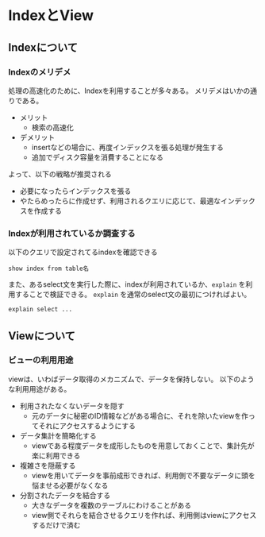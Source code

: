 # IndexとView

## Indexについて
### Indexのメリデメ
処理の高速化のために、Indexを利用することが多々ある。
メリデメはいかの通りである。

- メリット
    - 検索の高速化
- デメリット
    - insertなどの場合に、再度インデックスを張る処理が発生する
    - 追加でディスク容量を消費することになる

よって、以下の戦略が推奨される

- 必要になったらインデックスを張る
- やたらめったらに作成せず、利用されるクエリに応じて、最適なインデックスを作成する

### Indexが利用されているか調査する

以下のクエリで設定されてるindexを確認できる

```
show index from table名
```

また、あるselect文を実行した際に、indexが利用されているか、`explain` を利用することで検証できる。
`explain` を通常のselect文の最初につければよい。

```
explain select ... 
```


## Viewについて
### ビューの利用用途
viewは、いわばデータ取得のメカニズムで、データを保持しない。
以下のような利用用途がある。
- 利用されたなくないデータを隠す
    - 元のデータに秘密のID情報などがある場合に、それを除いたviewを作ってそれにアクセスするようにする
- データ集計を簡略化する
    - viewである程度データを成形したものを用意しておくことで、集計先が楽に利用できる
- 複雑さを隠蔽する
    - viewを用いてデータを事前成形できれば、利用側で不要なデータに頭を悩ませる必要がなくなる
- 分割されたデータを結合する
    - 大きなデータを複数のテーブルにわけることがある
    - view側でそれらを結合させるクエリを作れば、利用側はviewにアクセスするだけで済む